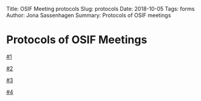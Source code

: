 Title: OSIF Meeting protocols
Slug: protocols
Date: 2018-10-05
Tags: forms
Author: Jona Sassenhagen
Summary: Protocols of OSIF meetings

# Protocols of OSIF Meetings

[#1](protocols/p1.pdf)

[#2](protocols/p2.pdf)

[#3](protocols/p3.pdf)

[#4](protocols/p4.pdf)
